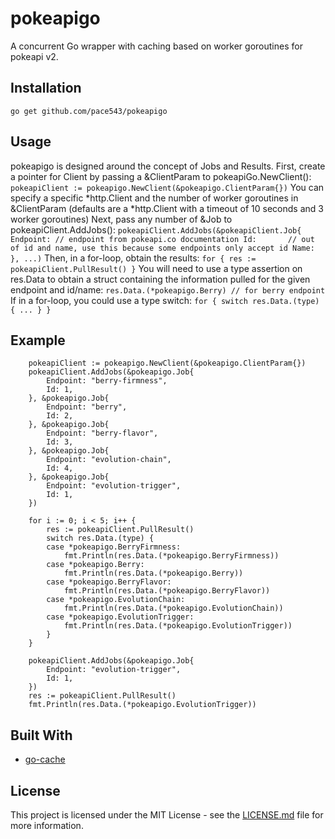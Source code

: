 # pokeapigo
A concurrent Go wrapper with caching based on worker goroutines for pokeapi v2.

## Installation
`go get github.com/pace543/pokeapigo`

## Usage
pokeapigo is designed around the concept of Jobs and Results.
First, create a pointer for Client by passing a &ClientParam to pokeapiGo.NewClient():
    ```
    pokeapiClient := pokeapigo.NewClient(&pokeapigo.ClientParam{})
    ```
You can specify a specific *http.Client and the number of worker goroutines in &ClientParam (defaults are a *http.Client
with a timeout of 10 seconds and 3 worker goroutines)
Next, pass any number of &Job to pokeapiClient.AddJobs():
    ```
    pokeapiClient.AddJobs(&pokeapiClient.Job{
        Endpoint: // endpoint from pokeapi.co documentation
        Id:       // out of id and name, use this because some endpoints only accept id
        Name:
    }, ...)
    ```
Then, in a for-loop, obtain the results:
    ```
    for {
        res := pokeapiClient.PullResult()
    }
    ```
You will need to use a type assertion on res.Data to obtain a struct containing the information pulled for the given
endpoint and id/name:
    ```
    res.Data.(*pokeapigo.Berry) // for berry endpoint
    ```
If in a for-loop, you could use a type switch:
    ```
    for {
        switch res.Data.(type) {
        ...
        }
    }
    ```

## Example
```
    pokeapiClient := pokeapigo.NewClient(&pokeapigo.ClientParam{})
	pokeapiClient.AddJobs(&pokeapigo.Job{
		Endpoint: "berry-firmness",
		Id: 1,
	}, &pokeapigo.Job{
		Endpoint: "berry",
		Id: 2,
	}, &pokeapigo.Job{
		Endpoint: "berry-flavor",
		Id: 3,
	}, &pokeapigo.Job{
		Endpoint: "evolution-chain",
		Id: 4,
	}, &pokeapigo.Job{
		Endpoint: "evolution-trigger",
		Id: 1,
	})

	for i := 0; i < 5; i++ {
		res := pokeapiClient.PullResult()
		switch res.Data.(type) {
		case *pokeapigo.BerryFirmness:
			fmt.Println(res.Data.(*pokeapigo.BerryFirmness))
		case *pokeapigo.Berry:
			fmt.Println(res.Data.(*pokeapigo.Berry))
		case *pokeapigo.BerryFlavor:
			fmt.Println(res.Data.(*pokeapigo.BerryFlavor))
		case *pokeapigo.EvolutionChain:
			fmt.Println(res.Data.(*pokeapigo.EvolutionChain))
		case *pokeapigo.EvolutionTrigger:
			fmt.Println(res.Data.(*pokeapigo.EvolutionTrigger))
		}
	}

	pokeapiClient.AddJobs(&pokeapigo.Job{
		Endpoint: "evolution-trigger",
		Id: 1,
	})
	res := pokeapiClient.PullResult()
	fmt.Println(res.Data.(*pokeapigo.EvolutionTrigger))
```

## Built With
*   [go-cache](https://github.com/patrickmn/go-cache)

## License
This project is licensed under the MIT License - see the [LICENSE.md](LICENSE.md) file for more information.